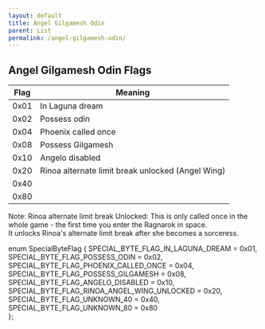 ```yaml
---
layout: default
title: Angel Gilgamesh Odin
parent: List
permalink: /angel-gilgamesh-odin/
---
```


## Angel Gilgamesh Odin Flags


| Flag | Meaning                                          |
|------|--------------------------------------------------|
| 0x01 | In Laguna dream                                  |
| 0x02 | Possess odin                                     |
| 0x04 | Phoenix  called once                             |
| 0x08 | Possess Gilgamesh                                |
| 0x10 | Angelo disabled                                  |
| 0x20 | Rinoa alternate limit break unlocked (Angel Wing) |
| 0x40 |                                                  |
| 0x80 |                                                  |

Note:
Rinoa alternate limit break Unlocked: This is only called once in the whole game - the first time you enter the Ragnarok in space.<br/> It unlocks Rinoa's alternate limit break after she becomes a sorceress.


enum SpecialByteFlag {
    SPECIAL_BYTE_FLAG_IN_LAGUNA_DREAM = 0x01,                     
    SPECIAL_BYTE_FLAG_POSSESS_ODIN = 0x02,                        
    SPECIAL_BYTE_FLAG_PHOENIX_CALLED_ONCE = 0x04,                 
    SPECIAL_BYTE_FLAG_POSSESS_GILGAMESH = 0x08,                   
    SPECIAL_BYTE_FLAG_ANGELO_DISABLED = 0x10,                     
    SPECIAL_BYTE_FLAG_RINOA_ANGEL_WING_UNLOCKED = 0x20,
    SPECIAL_BYTE_FLAG_UNKNOWN_40 = 0x40,                          
    SPECIAL_BYTE_FLAG_UNKNOWN_80 = 0x80                           
};